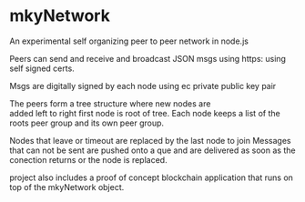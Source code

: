 # mkyNetwork
An experimental self organizing peer to peer network in node.js 

Peers can send and receive and broadcast JSON msgs using https:  using
self signed certs. 

Msgs are digitally signed by each node using ec private public key pair

The peers form a tree structure  where new nodes are  
added left to right first node is root of tree.  Each 
node keeps a list of the roots peer group and its own peer group.
  
Nodes that leave or timeout are replaced by the last node to join
Messages that can not be sent are pushed onto a que and
are delivered as soon as the conection returns or the node 
is replaced.

project also includes a proof of concept blockchain application that runs on top
of the mkyNetwork object.
